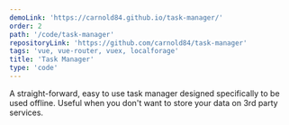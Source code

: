 ```yaml
---
demoLink: 'https://carnold84.github.io/task-manager/'
order: 2
path: '/code/task-manager'
repositoryLink: 'https://github.com/carnold84/task-manager'
tags: 'vue, vue-router, vuex, localforage'
title: 'Task Manager'
type: 'code'
---
```


A straight-forward, easy to use task manager designed specifically to be used offline. Useful when you don't want to store your data on 3rd party services.
